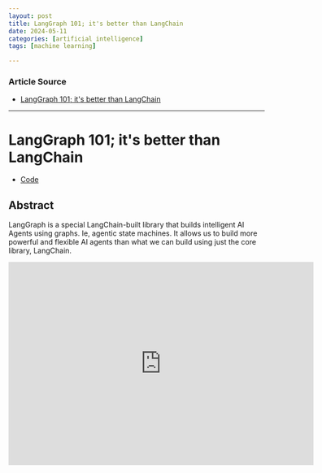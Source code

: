 ```yaml
---
layout: post
title: LangGraph 101; it's better than LangChain 
date: 2024-05-11
categories: [artificial intelligence]
tags: [machine learning]

---
```


### Article Source


* [LangGraph 101; it's better than LangChain](https://www.youtube.com/watch?v=qaWOwbFw3cs)

---

# LangGraph 101; it's better than LangChain

* [Code](https://github.com/pinecone-io/examples/blob/master/learn/generation/langchain/langgraph/00-langgraph-intro.ipynb)

## Abstract

LangGraph is a special LangChain-built library that builds intelligent AI Agents using graphs. Ie, agentic state machines. It allows us to build more powerful and flexible AI agents than what we can build using just the core library, LangChain.

<iframe width="600" height="400" src="https://www.youtube.com/embed/qaWOwbFw3cs?si=jqdOYzvJNDmI820E" title="YouTube video player" frameborder="0" allow="accelerometer; autoplay; clipboard-write; encrypted-media; gyroscope; picture-in-picture; web-share" referrerpolicy="strict-origin-when-cross-origin" allowfullscreen></iframe>

